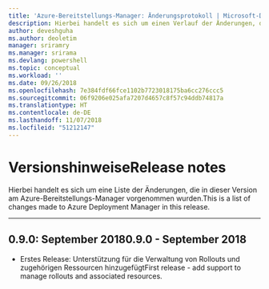 ```yaml
---
title: 'Azure-Bereitstellungs-Manager: Änderungsprotokoll | Microsoft-Dokumentation'
description: Hierbei handelt es sich um einen Verlauf der Änderungen, die in der neuesten Version am Azure-Bereitstellungs-Manager vorgenommen wurden.
author: deveshguha
ms.author: deoletim
manager: sriramry
ms.manager: srirama
ms.devlang: powershell
ms.topic: conceptual
ms.workload: ''
ms.date: 09/26/2018
ms.openlocfilehash: 7e384fdf66fce1102b7723018175ba6cc276ccc5
ms.sourcegitcommit: 06f9206e025afa7207d4657c8f57c94ddb74817a
ms.translationtype: HT
ms.contentlocale: de-DE
ms.lasthandoff: 11/07/2018
ms.locfileid: "51212147"
---
```

# <a name="release-notes"></a><span data-ttu-id="5b2eb-103">Versionshinweise</span><span class="sxs-lookup"><span data-stu-id="5b2eb-103">Release notes</span></span>

<span data-ttu-id="5b2eb-104">Hierbei handelt es sich um eine Liste der Änderungen, die in dieser Version am Azure-Bereitstellungs-Manager vorgenommen wurden.</span><span class="sxs-lookup"><span data-stu-id="5b2eb-104">This is a list of changes made to Azure Deployment Manager in this release.</span></span>

---
## <a name="090---september-2018"></a><span data-ttu-id="5b2eb-105">0.9.0: September 2018</span><span class="sxs-lookup"><span data-stu-id="5b2eb-105">0.9.0 - September 2018</span></span>
* <span data-ttu-id="5b2eb-106">Erstes Release: Unterstützung für die Verwaltung von Rollouts und zugehörigen Ressourcen hinzugefügt</span><span class="sxs-lookup"><span data-stu-id="5b2eb-106">First release - add support to manage rollouts and associated resources.</span></span>